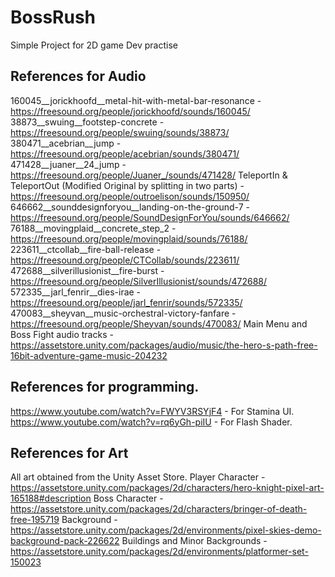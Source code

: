 # BossRush
Simple Project for 2D game Dev practise

## References for Audio
160045__jorickhoofd__metal-hit-with-metal-bar-resonance - https://freesound.org/people/jorickhoofd/sounds/160045/
38873__swuing__footstep-concrete - https://freesound.org/people/swuing/sounds/38873/
380471__acebrian__jump - https://freesound.org/people/acebrian/sounds/380471/
471428__juaner__24_jump - https://freesound.org/people/Juaner_/sounds/471428/
TeleportIn & TeleportOut (Modified Original by splitting in two parts) - https://freesound.org/people/outroelison/sounds/150950/
646662__sounddesignforyou__landing-on-the-ground-7 - https://freesound.org/people/SoundDesignForYou/sounds/646662/
76188__movingplaid__concrete_step_2 - https://freesound.org/people/movingplaid/sounds/76188/
223611__ctcollab__fire-ball-release - https://freesound.org/people/CTCollab/sounds/223611/
472688__silverillusionist__fire-burst - https://freesound.org/people/SilverIllusionist/sounds/472688/
572335__jarl_fenrir__dies-irae - https://freesound.org/people/jarl_fenrir/sounds/572335/
470083__sheyvan__music-orchestral-victory-fanfare - https://freesound.org/people/Sheyvan/sounds/470083/
Main Menu and Boss Fight audio tracks - https://assetstore.unity.com/packages/audio/music/the-hero-s-path-free-16bit-adventure-game-music-204232

## References for programming.
https://www.youtube.com/watch?v=FWYV3RSYjF4 - For Stamina UI.
https://www.youtube.com/watch?v=rq6yGh-piIU - For Flash Shader.

## References for Art
All art obtained from the Unity Asset Store.
Player Character - https://assetstore.unity.com/packages/2d/characters/hero-knight-pixel-art-165188#description
Boss Character - https://assetstore.unity.com/packages/2d/characters/bringer-of-death-free-195719
Background - https://assetstore.unity.com/packages/2d/environments/pixel-skies-demo-background-pack-226622
Buildings and Minor Backgrounds - https://assetstore.unity.com/packages/2d/environments/platformer-set-150023